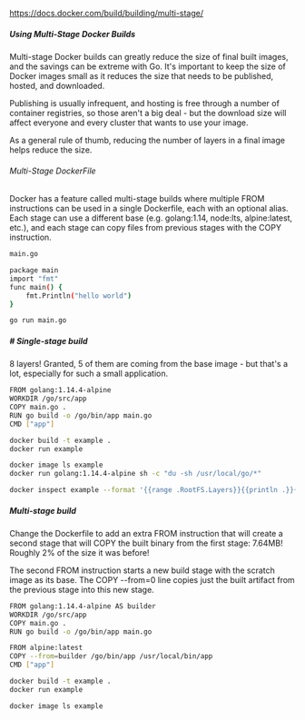 https://docs.docker.com/build/building/multi-stage/

#####  Using Multi-Stage Docker Builds
Multi-stage Docker builds can greatly reduce the size of final built images, and the savings can be extreme with Go.
It's important to keep the size of Docker images small as it reduces the size that needs to be published, hosted, and downloaded.

Publishing is usually infrequent, and hosting is free through a number of container registries, 
so those aren't a big deal - but the download size will affect everyone and every cluster that wants to use your image.

As a general rule of thumb, reducing the number of layers in a final image helps reduce the size.

###### Multi-Stage DockerFile
Docker has a feature called multi-stage builds where multiple FROM instructions can be used in a single Dockerfile,
each with an optional alias. Each stage can use a different base (e.g. golang:1.14, node:lts, alpine:latest, etc.), 
and each stage can copy files from previous stages with the COPY instruction.

``````sh
main.go

package main
import "fmt"
func main() {
    fmt.Println("hello world")
}

go run main.go

``````
#####  # Single-stage build
8 layers! Granted, 5 of them are coming from the base image - but that's a lot, especially for such a small application.
``````sh
FROM golang:1.14.4-alpine
WORKDIR /go/src/app
COPY main.go .
RUN go build -o /go/bin/app main.go
CMD ["app"]

docker build -t example .
docker run example

docker image ls example
docker run golang:1.14.4-alpine sh -c "du -sh /usr/local/go/*"

docker inspect example --format '{{range .RootFS.Layers}}{{println .}}{{end}}'

``````
#####  Multi-stage build
Change the Dockerfile to add an extra FROM instruction that will create a second stage that will COPY the built binary from the first stage:
7.64MB! Roughly 2% of the size it was before!

The second FROM instruction starts a new build stage with the scratch image as its base. The COPY --from=0 line copies 
just the built artifact from the previous stage into this new stage. 

``````sh
FROM golang:1.14.4-alpine AS builder
WORKDIR /go/src/app
COPY main.go .
RUN go build -o /go/bin/app main.go

FROM alpine:latest
COPY --from=builder /go/bin/app /usr/local/bin/app
CMD ["app"]

docker build -t example .
docker run example

docker image ls example

``````

``````sh


``````

